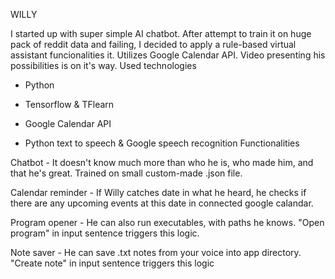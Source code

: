 WILLY

I started up with super simple AI chatbot. After attempt to train it on huge pack of reddit data and failing, I decided to apply a rule-based virtual assistant funcionalities it. Utilizes Google Calendar API. Video presenting his possibilities is on it's way.
Used technologies

- Python

- Tensorflow & TFlearn

- Google Calendar API

- Python text to speech & Google speech recognition
Functionalities

Chatbot - It doesn't know much more than who he is, who made him, and that he's great. Trained on small custom-made .json file.

Calendar reminder - If Willy catches date in what he heard, he checks if there are any upcoming events at this date in connected google calandar.

Program opener - He can also run executables, with paths he knows. "Open program" in input sentence triggers this logic.

Note saver - He can save .txt notes from your voice into app directory. "Create note" in input sentence triggers this logic